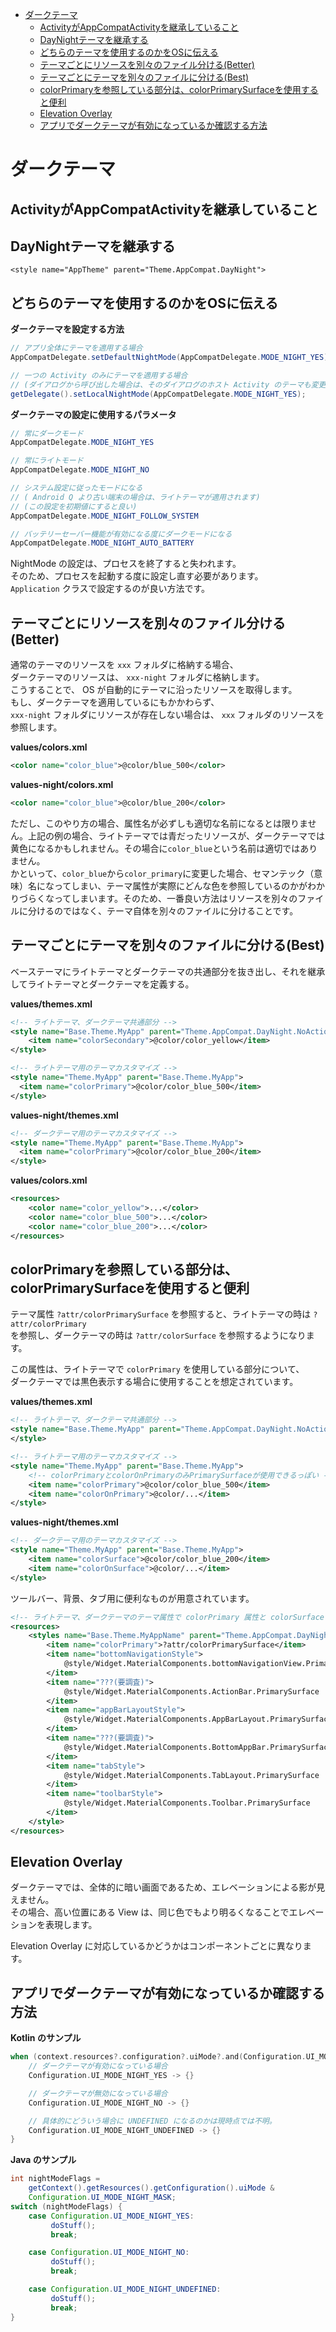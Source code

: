 <!-- TOC depthFrom:1 depthTo:6 withLinks:1 updateOnSave:1 orderedList:0 -->

- [ダークテーマ](#ダークテーマ)
	- [ActivityがAppCompatActivityを継承していること](#activityがappcompatactivityを継承していること)
	- [DayNightテーマを継承する](#daynightテーマを継承する)
	- [どちらのテーマを使用するのかをOSに伝える](#どちらのテーマを使用するのかをosに伝える)
	- [テーマごとにリソースを別々のファイル分ける(Better)](#テーマごとにリソースを別々のファイル分けるbetter)
	- [テーマごとにテーマを別々のファイルに分ける(Best)](#テーマごとにテーマを別々のファイルに分けるbest)
	- [colorPrimaryを参照している部分は、colorPrimarySurfaceを使用すると便利](#colorprimaryを参照している部分はcolorprimarysurfaceを使用すると便利)
	- [Elevation Overlay](#elevation-overlay)
	- [アプリでダークテーマが有効になっているか確認する方法](#アプリでダークテーマが有効になっているか確認する方法)

<!-- /TOC -->


# ダークテーマ

## ActivityがAppCompatActivityを継承していること


## DayNightテーマを継承する

```
<style name="AppTheme" parent="Theme.AppCompat.DayNight">
```


## どちらのテーマを使用するのかをOSに伝える

**ダークテーマを設定する方法**

```Java
// アプリ全体にテーマを適用する場合
AppCompatDelegate.setDefaultNightMode(AppCompatDelegate.MODE_NIGHT_YES);

// 一つの Activity のみにテーマを適用する場合
// (ダイアログから呼び出した場合は、そのダイアログのホスト Activity のテーマも変更される)
getDelegate().setLocalNightMode(AppCompatDelegate.MODE_NIGHT_YES);
```

**ダークテーマの設定に使用するパラメータ**

```Java
// 常にダークモード
AppCompatDelegate.MODE_NIGHT_YES

// 常にライトモード
AppCompatDelegate.MODE_NIGHT_NO

// システム設定に従ったモードになる
// ( Android Q より古い端末の場合は、ライトテーマが適用されます)
// (この設定を初期値にすると良い)
AppCompatDelegate.MODE_NIGHT_FOLLOW_SYSTEM

// バッテリーセーバー機能が有効になる度にダークモードになる
AppCompatDelegate.MODE_NIGHT_AUTO_BATTERY
```

NightMode の設定は、プロセスを終了すると失われます。  
そのため、プロセスを起動する度に設定し直す必要があります。  
`Application` クラスで設定するのが良い方法です。


## テーマごとにリソースを別々のファイル分ける(Better)

通常のテーマのリソースを `xxx` フォルダに格納する場合、  
ダークテーマのリソースは、 `xxx-night` フォルダに格納します。  
こうすることで、 OS が自動的にテーマに沿ったリソースを取得します。  
もし、ダークテーマを適用しているにもかかわらず、  
`xxx-night` フォルダにリソースが存在しない場合は、 `xxx` フォルダのリソースを参照します。


**values/colors.xml**

```xml
<color name="color_blue">@color/blue_500</color>
```


**values-night/colors.xml**

```xml
<color name="color_blue">@color/blue_200</color>
```

ただし、このやり方の場合、属性名が必ずしも適切な名前になるとは限りません。上記の例の場合、ライトテーマでは青だったリソースが、ダークテーマでは黄色になるかもしれません。その場合に`color_blue`という名前は適切ではありません。  
かといって、`color_blue`から`color_primary`に変更した場合、セマンテック（意味）名になってしまい、テーマ属性が実際にどんな色を参照しているのかがわかりづらくなってしまいます。そのため、一番良い方法はリソースを別々のファイルに分けるのではなく、テーマ自体を別々のファイルに分けることです。


## テーマごとにテーマを別々のファイルに分ける(Best)

ベーステーマにライトテーマとダークテーマの共通部分を抜き出し、それを継承してライトテーマとダークテーマを定義する。


**values/themes.xml**

```xml
<!-- ライトテーマ、ダークテーマ共通部分 -->
<style name="Base.Theme.MyApp" parent="Theme.AppCompat.DayNight.NoActionBar">
	<item name="colorSecondary">@color/color_yellow</item>
</style>

<!-- ライトテーマ用のテーマカスタマイズ -->
<style name="Theme.MyApp" parent="Base.Theme.MyApp">
  <item name="colorPrimary">@color/color_blue_500</item>
</style>
```


**values-night/themes.xml**

```xml
<!-- ダークテーマ用のテーマカスタマイズ -->
<style name="Theme.MyApp" parent="Base.Theme.MyApp">
  <item name="colorPrimary">@color/color_blue_200</item>
</style>
```


**values/colors.xml**

```xml
<resources>
	<color name="color_yellow">...</color>
	<color name="color_blue_500">...</color>
	<color name="color_blue_200">...</color>
</resources>
```


## colorPrimaryを参照している部分は、colorPrimarySurfaceを使用すると便利

テーマ属性 `?attr/colorPrimarySurface` を参照すると、ライトテーマの時は `?attr/colorPrimary`  
を参照し、ダークテーマの時は `?attr/colorSurface` を参照するようになります。

この属性は、ライトテーマで `colorPrimary` を使用している部分について、  
ダークテーマでは黒色表示する場合に使用することを想定されています。


**values/themes.xml**

```xml
<!-- ライトテーマ、ダークテーマ共通部分 -->
<style name="Base.Theme.MyApp" parent="Theme.AppCompat.DayNight.NoActionBar">
</style>

<!-- ライトテーマ用のテーマカスタマイズ -->
<style name="Theme.MyApp" parent="Base.Theme.MyApp">
	<!-- colorPrimaryとcolorOnPrimaryのみPrimarySurfaceが使用できるっぽい -->
	<item name="colorPrimary">@color/color_blue_500</item>
	<item name="colorOnPrimary">@color/...</item>
</style>
```


**values-night/themes.xml**

```xml
<!-- ダークテーマ用のテーマカスタマイズ -->
<style name="Theme.MyApp" parent="Base.Theme.MyApp">
	<item name="colorSurface">@color/color_blue_200</item>
	<item name="colorOnSurface">@color/...</item>
</style>
```


ツールバー、背景、タブ用に便利なものが用意されています。

```xml
<!-- ライトテーマ、ダークテーマのテーマ属性で colorPrimary 属性と colorSurface 属性を定義する。 -->
<resources>
	<styles name="Base.Theme.MyAppName" parent="Theme.AppCompat.DayNight.NoActionBar">
		<item name="colorPrimary">?attr/colorPrimarySurface</item>
		<item name="bottomNavigationStyle">
			@style/Widget.MaterialComponents.bottomNavigationView.PrimarySurface
		</item>
		<item name="???(要調査)">
			@style/Widget.MaterialComponents.ActionBar.PrimarySurface
		</item>
		<item name="appBarLayoutStyle">
			@style/Widget.MaterialComponents.AppBarLayout.PrimarySurface
		</item>
		<item name="???(要調査)">
			@style/Widget.MaterialComponents.BottomAppBar.PrimarySurface
		</item>
		<item name="tabStyle">
			@style/Widget.MaterialComponents.TabLayout.PrimarySurface
		</item>
		<item name="toolbarStyle">
			@style/Widget.MaterialComponents.Toolbar.PrimarySurface
		</item>
	</style>
</resources>
```


## Elevation Overlay

ダークテーマでは、全体的に暗い画面であるため、エレベーションによる影が見えません。  
その場合、高い位置にある View は、同じ色でもより明るくなることでエレベーションを表現します。

Elevation Overlay に対応しているかどうかはコンポーネントごとに異なります。


## アプリでダークテーマが有効になっているか確認する方法

**Kotlin のサンプル**

```kotlin
when (context.resources?.configuration?.uiMode?.and(Configuration.UI_MODE_NIGHT_MASK)) {
	// ダークテーマが有効になっている場合
    Configuration.UI_MODE_NIGHT_YES -> {}

	// ダークテーマが無効になっている場合
    Configuration.UI_MODE_NIGHT_NO -> {}

	// 具体的にどういう場合に UNDEFINED になるのかは現時点では不明。
    Configuration.UI_MODE_NIGHT_UNDEFINED -> {}
}
```

**Java のサンプル**

```java
int nightModeFlags =
    getContext().getResources().getConfiguration().uiMode &
    Configuration.UI_MODE_NIGHT_MASK;
switch (nightModeFlags) {
    case Configuration.UI_MODE_NIGHT_YES:
         doStuff();
         break;

    case Configuration.UI_MODE_NIGHT_NO:
         doStuff();
         break;

    case Configuration.UI_MODE_NIGHT_UNDEFINED:
         doStuff();
         break;
}
```




